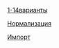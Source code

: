 [1-14варианты](https://disk.yandex.ru/i/8RI7aY6vknSWyQ)


[Нормализация](https://disk.yandex.ru/i/g_i1TFFM65shcA)



[Импорт](https://disk.yandex.ru/i/dKFbDyMuyG_n1Q)
